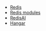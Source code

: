 - [Redis](https://redis.io/)
- [Redis modules](https://redis.io/modules)
- [RedisAI](https://oss.redislabs.com/redisai/)
- [Hangar](https://buildmedia.readthedocs.org/media/pdf/hangar-py/latest/hangar-py.pdf)